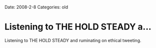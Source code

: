 Date: 2008-2-8
Categories: old

# Listening to THE HOLD STEADY a...

Listening to THE HOLD STEADY and ruminating on ethical tweeting.
